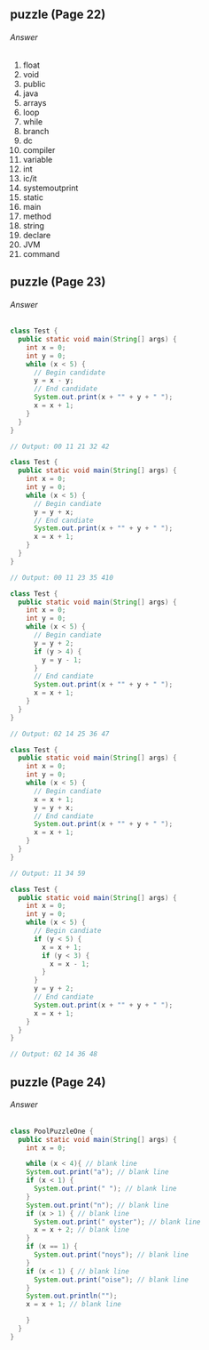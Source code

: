 ## puzzle (Page 22)
###### Answer
1. float
2. void
3. public
4. java
5. arrays
6. loop
7. while
8. branch
9. dc
10. compiler
11. variable
12. int
13. ic/it
14. systemoutprint
15. static
16. main
17. method
18. string
19. declare
20. JVM
21. command

## puzzle (Page 23)
###### Answer

```java
class Test {
  public static void main(String[] args) {
    int x = 0;
    int y = 0;
    while (x < 5) {
      // Begin candidate
      y = x - y;
      // End candidate
      System.out.print(x + "" + y + " ");
      x = x + 1;
    }
  }
}

// Output: 00 11 21 32 42

```

```java
class Test {
  public static void main(String[] args) {
    int x = 0;
    int y = 0;
    while (x < 5) {
      // Begin candiate
      y = y + x;
      // End candiate
      System.out.print(x + "" + y + " ");
      x = x + 1;
    }
  }
}

// Output: 00 11 23 35 410

```

```java
class Test {
  public static void main(String[] args) {
    int x = 0;
    int y = 0;
    while (x < 5) {
      // Begin candiate
      y = y + 2;
      if (y > 4) {
        y = y - 1;
      }
      // End candiate
      System.out.print(x + "" + y + " ");
      x = x + 1;
    }
  }
}

// Output: 02 14 25 36 47
```

```java
class Test {
  public static void main(String[] args) {
    int x = 0;
    int y = 0;
    while (x < 5) {
      // Begin candiate
      x = x + 1;
      y = y + x;
      // End candiate
      System.out.print(x + "" + y + " ");
      x = x + 1;
    }
  }
}

// Output: 11 34 59 
```

```java
class Test {
  public static void main(String[] args) {
    int x = 0;
    int y = 0;
    while (x < 5) {
      // Begin candiate
      if (y < 5) {
        x = x + 1;
        if (y < 3) {
          x = x - 1;
        }
      }
      y = y + 2; 
      // End candiate
      System.out.print(x + "" + y + " ");
      x = x + 1;
    }
  }
}

// Output: 02 14 36 48 
```

## puzzle (Page 24)
###### Answer

```java
class PoolPuzzleOne {
  public static void main(String[] args) {
    int x = 0;

    while (x < 4){ // blank line
    System.out.print("a"); // blank line
    if (x < 1) {
      System.out.print(" "); // blank line
    }
    System.out.print("n"); // blank line
    if (x > 1) { // blank line
      System.out.print(" oyster"); // blank line
      x = x + 2; // blank line
    }
    if (x == 1) {
      System.out.print("noys"); // blank line
    }
    if (x < 1) { // blank line
      System.out.print("oise"); // blank line
    }
    System.out.println("");
    x = x + 1; // blank line

    }
  }
}
```

